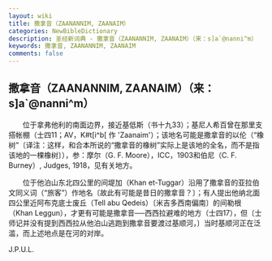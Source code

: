 ```yaml
---
layout: wiki
title: 撒拿音（ZAANANNIM, ZAANAIM）
categories: NewBibleDictionary
description: 圣经新词典 - 撒拿音（ZAANANNIM, ZAANAIM）（来：s]a`@nanni^m）
keywords: 撒拿音, ZAANANNIM, ZAANAIM
comments: false
---
```


## 撒拿音（ZAANANNIM, ZAANAIM）（来：s]a`@nanni^m）

　　位于拿弗他利的南面边界，接近基低斯（书十九33）；基尼人希百曾在那里支搭帐棚（士四11；AV，K#t[i^b[ 作 'Zaanaim'）；该地名可能是撒拿音的以伦（“橡树”〔译注：这样，和合本所说的“撒拿音的橡树”实际上是该地的全名，而不是指该地的一棵橡树〕），参：摩尔（G. F. Moore），ICC，1903和伯尼（C. F. Burney）, Judges, 1918，见有关地方。

　　位于他泊山东北四公里的间堤加（Khan et-Tuggar）沿用了撒拿音的亚拉伯文同义词（“旅客”）作地名〔故此有可能是昔日的撒拿音？〕；有人提出他纳北面四公里近阿布克底士废丘（Tell abu Qedeis）〔米吉多西南偏南〕的间勒根（Khan Leggun），才更有可能是撒拿音──西西拉避难的地方（士四17），但〔士师记并没有提到西西拉从他泊山逃跑到撒拿音要渡过基顺河，〕当时基顺河正在泛滥，而上述地点是在河的对岸。

J.P.U.L.








